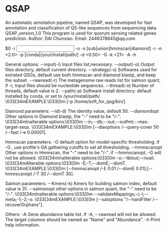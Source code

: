 # QSAP
An automatic annotation pipeline, named QSAP, was developed for fast annotation and classification of QS-like sequences from sequencing data.
QSAP_version_1.0
This program is used for quorum sensing related genes prediction.
Author: DAI Chunxiao.
Email: 2446378845\@qq.com

$0 -i <Input files list> -o <Output dir> -s [sub|union|hmmscan|diamond] -r <raw reads list> -n <2.0> -p [conda|/your/install/path/] -d <0.50> -G -k <21> -A <Gene abundance table list> -h

General options:
	--input(-i)	Input files list,necessary.
	--output(-o)	Output files directory, default current directory.
	--strategy(-s)	Softwares used for extrated QSGs, default use both hmmscan and diamond blastp, and keep the subset.
	--rawread(-r) The metagenome raw reads list for salmon quant, if -r, Input files should be nucleotide sequences.
	--thread(-n)	Number of threads, default value is 2.
	--path(-p)	Software install directory: default installed by conda, or set to /your/install/path/.
				\033[34mEXAMPLE:\033[0m [-p /home/soft_for_qsg/bin/].

Diamond parameters:
	--id(-d)	The identity value, default 50.
	--diamondopt	Other options in Diamond blastp, the "-" need to be "/-".
				\033[34mInalterable options:\033[0m --in;--db;--out;--outfmt;--max-target-seqs.
				\033[34mEXAMPLE:\033[0m [--diaoptions /--query-cover 50 /--fast /-e 0.00001].

Hmmscan parameters:
	-G		default option for model-specific thresholding. if -G , use profile's GA gathering cutoffs to set all thresholding.
	--hmmscanopt	Other options in Hmmscan, the "-" need to be "/-". if --hmmscanopt, -G will not be allowed.
				\033[34mInalterable options:\033[0m -o;--tblout;--noali.
				\033[34mAlterable options:\033[0m -E;-T;--domE;--domT.
				\033[34mEXAMPLE:\033[0m [--hmmscanopt /-E 0.01 /--domE 0.01];[--hmmscanopt /-T 30 /--domT 30].

Salmon parameters:
	--Kmers(-k)	Kmers for building salmon index, default value is 31.
	--salmonopt	other options.in salmon quant, the "-" need to be "/-".
				\033[34mInalterable options:\033[0m --validateMappings;-i;-l;--meta;-1;-2;-o.
				\033[34mEXAMPLE:\033[0m [--saloptions "/--hardFilter /--recoverOrphans"].

Others:
	-A		Gene abundance table list. if -A, --rawread will not be allowed. The target columns should be named as "Name" and "Abundance".
	-h		Print help information.